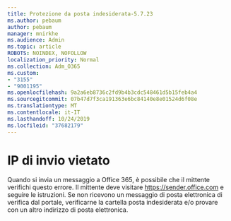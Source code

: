 ```yaml
---
title: Protezione da posta indesiderata-5.7.23
ms.author: pebaum
author: pebaum
manager: mnirkhe
ms.audience: Admin
ms.topic: article
ROBOTS: NOINDEX, NOFOLLOW
localization_priority: Normal
ms.collection: Adm_O365
ms.custom:
- "3155"
- "9001195"
ms.openlocfilehash: 9a2a6eb8736c2fd9b4b3cdc548461d5b15feb4a4
ms.sourcegitcommit: 07b47d7f3ca191363e6bc84140e8e01524d6f08e
ms.translationtype: MT
ms.contentlocale: it-IT
ms.lasthandoff: 10/24/2019
ms.locfileid: "37682179"
---
```

# <a name="banned-sending-ip"></a>IP di invio vietato

Quando si invia un messaggio a Office 365, è possibile che il mittente verifichi questo errore. Il mittente deve visitare https://sender.office.com e seguire le istruzioni.  Se non ricevono un messaggio di posta elettronica di verifica dal portale, verificarne la cartella posta indesiderata e/o provare con un altro indirizzo di posta elettronica.